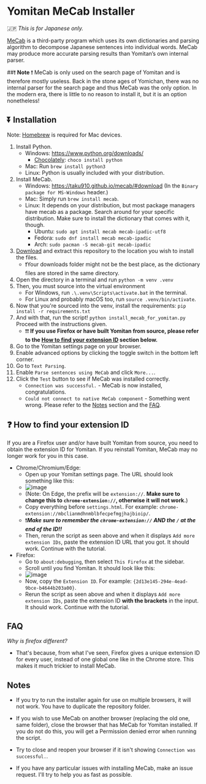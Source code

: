 # Yomitan MeCab Installer

🇯🇵 *This is for Japanese only.*

[MeCab](https://taku910.github.io/) is a third-party program which uses its own dictionaries and parsing algorithm to decompose Japanese sentences into individual words. MeCab may produce more accurate parsing results than Yomitan’s own internal parser.

##❗ **Note** ❗
MeCab is only used on the search page of Yomitan and is therefore mostly useless. Back in the stone ages of Yomichan, there was no internal parser for the search page and thus MeCab was the only option. In the modern era, there is little to no reason to install it, but it is an option nonetheless!

## ⏬ Installation

Note: [Homebrew](https://brew.sh/) is required for Mac devices.

1. Install Python.
    - Windows: https://www.python.org/downloads/ 
         - [Chocolately](https://chocolatey.org/): `choco install python`
    - Mac: Run `brew install python3`
    - Linux: Python is usually included with your distribution.
2. Install MeCab.
    - Windows: https://taku910.github.io/mecab/#download (In the `Binary package for MS-Windows` header.)
    - Mac: Simply run `brew install mecab`.
    - Linux: It depends on your distribution, but most package managers have mecab as a package. Search around for your specific distribution. Make sure to install the dictionary that comes with it, though.
        - Ubuntu: `sudo apt install mecab mecab-ipadic-utf8`
        - Fedora: `sudo dnf install mecab mecab-ipadic`
        - Arch: `sudo pacman -S mecab-git mecab-ipadic`
3. [Download](https://github.com/yomidevs/yomitan-mecab-installer/archive/master.zip) and extract this repository to the location you wish to install the files.
    - ❗Your downloads folder might not be the best place, as the dictionary files are stored in the same directory.
4. Open the directory in a terminal and run `python -m venv .venv`
5. Then, you must source into the virtual environment
   - For Windows, run `.\.venv\Scripts\activate.bat` in the terminal.
   - For Linux and probably macOS too, run `source .venv/bin/activate`.
6. Now that you're sourced into the venv, install the requirements: `pip install -r requirements.txt`
7. And with that, run the script! `python install_mecab_for_yomitan.py` Proceed with the instructions given.
   - ❗❗ **If you use Firefox or have built Yomitan from source, please refer to the [How to find your extension ID](README.md#-how-to-find-your-extension-id) section below.**
8. Go to the Yomitan settings page on your browser.
9. Enable advanced options by clicking the toggle switch in the bottom left corner.
10. Go to `Text Parsing`.
11. Enable `Parse sentences using MeCab` and click `More...`.
12. Click the `Test` button to see if MeCab was installed correctly.
    - `Connection was successful.` - MeCab is now installed, congratulations.
    - `Could not connect to native MeCab component` - Something went wrong. Please refer to the [Notes](README.md#notes) section and the [FAQ](README.md#faq).

## ❓ How to find your extension ID

If you are a Firefox user and/or have built Yomitan from source, you need to obtain the extension ID for Yomitan. If you reinstall Yomitan, MeCab may no longer work for you in this case.
- Chrome/Chromium/Edge:
    - Open up your Yomitan settings page. The URL should look something like this:
    - ![image](https://github.com/user-attachments/assets/4f87be39-6cb4-45df-a9a7-09fb9a177c1d)
    - (Note: On Edge, the prefix will be `extension://`. **Make sure to change this to `chrome-extension://`, otherwise it will not work.**)
    - Copy everything before `settings.html`. For example: `chrome-extension://mbclianmdhnmblbfecpefmgjhajbioip/`.
    - ❗***Make sure to remember the `chrome-extension://` AND the `/` at the end of the ID!!***
    - Then, rerun the script as seen above and when it displays `Add more extension IDs`, paste the extension ID URL that you got. It should work. Continue with the tutorial.
- Firefox:
    - Go to `about:debugging`, then select `This Firefox` at the sidebar.
    - Scroll until you find Yomitan. It should look like this:
    - ![image](https://github.com/user-attachments/assets/f4522553-d1cf-46dd-b1cf-e75efd3089ed)
    - Now, copy the `Extension ID`. For example: `{2d13e145-294e-4ead-9bce-b4644b203a00}`.
    - Rerun the script as seen above and when it displays `Add more extension IDs`, paste the extension ID **with the brackets** in the input. It should work. Continue with the tutorial.

## FAQ

*Why is firefox different?* 

- That's because, from what I've seen, Firefox gives a unique extension ID for every user, instead of one global one like in the Chrome store. This makes it much trickier to install MeCab.

## Notes
- If you try to run the installer again for use on multiple browsers, it will not work. You have to duplicate the repository folder. 
- If you wish to use MeCab on another browser (replacing the old one, same folder), close the browser that has MeCab for Yomitan installed. If you do not do this, you will get a Permission denied error when running the script.
- Try to close and reopen your browser if it isn't showing `Connection was successful.`.

- If you have any particular issues with installing MeCab, make an issue request. I'll try to help you as fast as possible.

